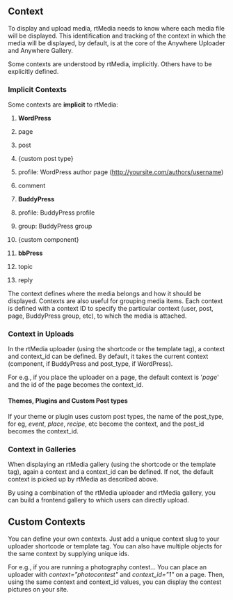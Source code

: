 ## Context


To display and upload media, rtMedia needs to know where each media file will be displayed. This identification and tracking of the context in which the media will be displayed, by default, is at the core of the Anywhere Uploader and Anywhere Gallery.

Some contexts are understood by rtMedia, implicitly. Others have to be explicitly defined.

### Implicit Contexts

Some contexts are **implicit** to rtMedia:

1. **WordPress**
 1. page
 2. post
 3. {custom post type}
 4. profile: WordPress author page (http://yoursite.com/authors/username)
 5. comment

2. **BuddyPress**
 1. profile: BuddyPress profile
 2. group: BuddyPress group
 3. {custom component}

3. **bbPress**
 1. topic
 2. reply

The context defines where the media belongs and how it should be displayed. Contexts are also useful for grouping media items. Each context is defined with a context ID to specify the particular context (user, post, page, BuddyPress group, etc), to which the media is attached.


### Context in Uploads


In the rtMedia uploader (using the shortcode or the template tag), a context and context_id can be defined. By default, it takes the current context (component, if BuddyPress and post_type, if WordPress).

For e.g., if you place the uploader on a page, the default context is '_page_' and the id of the page becomes the context_id.


#### Themes, Plugins and Custom Post types


If your theme or plugin uses custom post types, the name of the post_type, for eg, _event_, _place_, _recipe_, etc become the context, and the post_id becomes the context_id.


### Context in Galleries


When displaying an rtMedia gallery (using the shortcode or the template tag), again a context and a context_id can be defined. If not, the default context is picked up by rtMedia as described above.

By using a combination of the rtMedia uploader and rtMedia gallery, you can build a frontend gallery to which users can directly upload.


## Custom Contexts


You can define your own contexts. Just add a unique context slug to your uploader shortcode or template tag. You can also have multiple objects for the same context by supplying unique ids.

For e.g., if you are running a photography contest... You can place an uploader with *context="photocontest"* and *context_id="1"* on a page. Then, using the same context and context_id values, you can display the contest pictures on your site.
